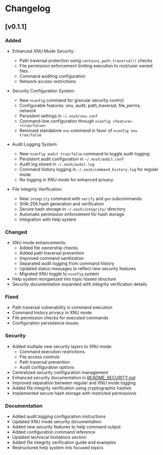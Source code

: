 # Changelog

## [v0.1.1]

### Added
- Enhanced XNU Mode Security:
  - Path traversal protection using `contains_path_traversal()` checks
  - File permission enforcement limiting execution to root/user owned files
  - Command auditing configuration
  - Network access restrictions

- Security Configuration System:
  - New `nconfig` command for granular security control
  - Configurable features: xnu, audit, path_traversal, file_perms, network
  - Persistent settings in `~/.nosh/xnu.conf`
  - Command-line configuration through `nconfig <feature> <true/false>`
  - Removed standalone `xnu` command in favor of `nconfig xnu true/false`

- Audit Logging System:
  - New `nconfig audit true/false` command to toggle audit logging
  - Persistent audit configuration in `~/.nosh/audit.conf`
  - Audit log stored in `~/.nosh/audit.log`
  - Command history logging in `~/.nosh/command_history.log` for regular mode
  - No logging in XNU mode for enhanced privacy

- File Integrity Verification:
  - New `integrity` command with `verify` and `gen` subcommands
  - SHA-256 hash generation and verification
  - Secure hash storage in `~/.nosh/integrity/` directory
  - Automatic permission enforcement for hash storage
  - Integration with help system

### Changed
- XNU mode enhancements:
  - Added file ownership checks
  - Added path traversal prevention
  - Improved command sanitization
  - Separated audit logging from command history
  - Updated status messages to reflect new security features
  - Migrated XNU toggle to `nconfig` system
- Help system reorganized into topic-based structure
- Security documentation expanded with integrity verification details

### Fixed
- Path traversal vulnerability in command execution
- Command history privacy in XNU mode
- File permission checks for executed commands
- Configuration persistence issues

### Security
- Added multiple new security layers to XNU mode:
  - Command execution restrictions
  - File access controls
  - Path traversal prevention
  - Audit configuration options
- Centralized security configuration management
- Enhanced security documentation in [README_SECURITY.md](README_SECURITY.md)
- Improved separation between regular and XNU mode logging
- Added file integrity verification using cryptographic hashes
- Implemented secure hash storage with restricted permissions

### Documentation
- Added audit logging configuration instructions
- Updated XNU mode security documentation
- Added new security features to help command output
- Added configuration command reference
- Updated technical limitations section
- Added file integrity verification guide and examples
- Restructured help system into focused topics
